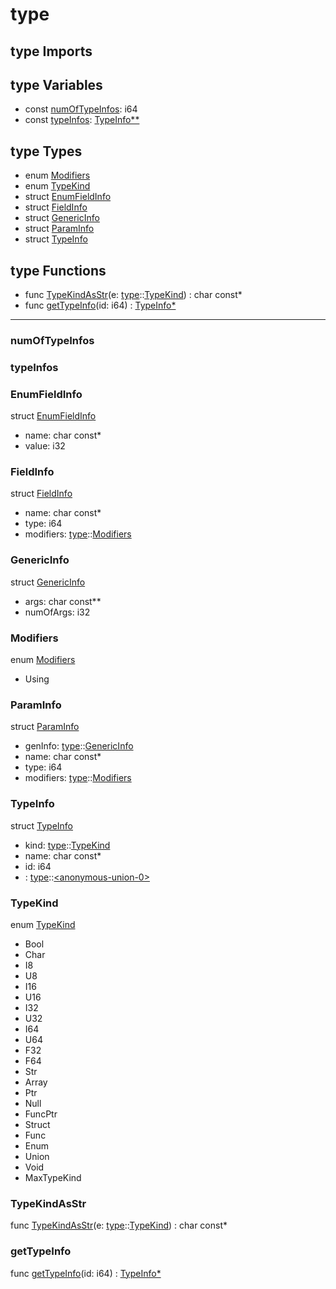 # type

## type Imports



## type Variables

* const [numOfTypeInfos](#numOfTypeInfos): i64
* const [typeInfos](#typeInfos): [TypeInfo\*\*](#TypeInfo)


## type Types

* enum [Modifiers](#Modifiers)
* enum [TypeKind](#TypeKind)
* struct [EnumFieldInfo](#EnumFieldInfo)
* struct [FieldInfo](#FieldInfo)
* struct [GenericInfo](#GenericInfo)
* struct [ParamInfo](#ParamInfo)
* struct [TypeInfo](#TypeInfo)


## type Functions

* func [TypeKindAsStr](#TypeKindAsStr)(e: [type](#type)::[TypeKind](#TypeKind)) : char const*
* func [getTypeInfo](#getTypeInfo)(id: i64) : [TypeInfo\*](#TypeInfo)



***
### numOfTypeInfos


### typeInfos


### EnumFieldInfo


struct [EnumFieldInfo](#EnumFieldInfo)

* name: char const*
* value: i32



### FieldInfo


struct [FieldInfo](#FieldInfo)

* name: char const*
* type: i64
* modifiers: [type](#type)::[Modifiers](#Modifiers)



### GenericInfo


struct [GenericInfo](#GenericInfo)

* args: char const**
* numOfArgs: i32



### Modifiers


enum [Modifiers](#Modifiers)

* Using



### ParamInfo


struct [ParamInfo](#ParamInfo)

* genInfo: [type](#type)::[GenericInfo](#GenericInfo)
* name: char const*
* type: i64
* modifiers: [type](#type)::[Modifiers](#Modifiers)



### TypeInfo


struct [TypeInfo](#TypeInfo)

* kind: [type](#type)::[TypeKind](#TypeKind)
* name: char const*
* id: i64
* <anonymous-union-0>: [type](#type)::[<anonymous\-union\-0>](#<anonymous\-union\-0>)



### TypeKind


enum [TypeKind](#TypeKind)

* Bool
* Char
* I8
* U8
* I16
* U16
* I32
* U32
* I64
* U64
* F32
* F64
* Str
* Array
* Ptr
* Null
* FuncPtr
* Struct
* Func
* Enum
* Union
* Void
* MaxTypeKind



### TypeKindAsStr


func [TypeKindAsStr](#TypeKindAsStr)(e: [type](#type)::[TypeKind](#TypeKind)) : char const*


### getTypeInfo


func [getTypeInfo](#getTypeInfo)(id: i64) : [TypeInfo\*](#TypeInfo)


